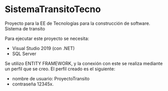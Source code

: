 # SistemaTransitoTecno
Proyecto para la EE de Tecnologías para la construcción de software. Sistema de transito

Para ejecutar este proyecto se necesita:
- Visual Studio 2019 (con .NET)
- SQL Server

Se utilizo ENTITY FRAMEWORK, y la conexión con este se realiza mediante un perfil que se creo. El perfil creado es el siguiente:
- nombre de usuario: ProyectoTransito
- contraseña 12345x.
